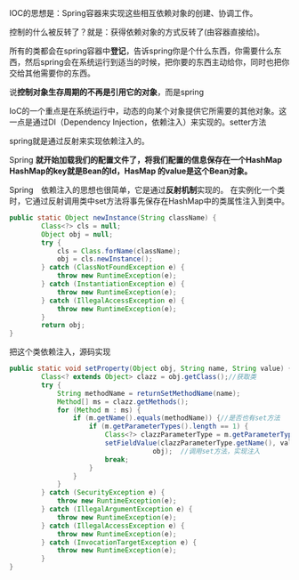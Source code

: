 IOC的思想是：Spring容器来实现这些相互依赖对象的创建、协调工作。

控制的什么被反转了？就是：获得依赖对象的方式反转了(由容器直接给)。

所有的类都会在spring容器中**登记**，告诉spring你是个什么东西，你需要什么东西，然后spring会在系统运行到适当的时候，把你要的东西主动给你，同时也把你交给其他需要你的东西。

说**控制对象生存周期的不再是引用它的对象**，而是spring

IoC的一个重点是在系统运行中，动态的向某个对象提供它所需要的其他对象。这一点是通过DI（Dependency Injection，依赖注入）来实现的。setter方法

spring就是通过反射来实现依赖注入的。

Spring **就开始加载我们的配置文件了，将我们配置的信息保存在一个HashMap
HashMap的key就是Bean的Id，HasMap 的value是这个Bean对象。**

Spring　依赖注入的思想也很简单，它是通过**反射机制**实现的。
在实例化一个类时，它通过反射调用类中set方法将事先保存在HashMap中的类属性注入到类中。
```java
public static Object newInstance(String className) {  
        Class<?> cls = null;  
        Object obj = null;  
        try {  
            cls = Class.forName(className);  
            obj = cls.newInstance();  
        } catch (ClassNotFoundException e) {  
            throw new RuntimeException(e);  
        } catch (InstantiationException e) {  
            throw new RuntimeException(e);  
        } catch (IllegalAccessException e) {  
            throw new RuntimeException(e);  
        }  
        return obj;  
}

```

把这个类依赖注入，源码实现
```java
public static void setProperty(Object obj, String name, String value) {   
        Class<? extends Object> clazz = obj.getClass();//获取类  
        try {   
            String methodName = returnSetMethodName(name);   
            Method[] ms = clazz.getMethods();   
            for (Method m : ms) {   
                if (m.getName().equals(methodName)) {//是否也有set方法   
                    if (m.getParameterTypes().length == 1) {   
                        Class<?> clazzParameterType = m.getParameterTypes()[0];　//获取参数类型   
                        setFieldValue(clazzParameterType.getName(), value, m,   
                                    obj);  //调用set方法，实现注入
                        break;   
                    }   
                }   
            }   
        } catch (SecurityException e) {   
            throw new RuntimeException(e);   
        } catch (IllegalArgumentException e) {   
            throw new RuntimeException(e);   
        } catch (IllegalAccessException e) {   
            throw new RuntimeException(e);   
        } catch (InvocationTargetException e) {   
            throw new RuntimeException(e);   
        }   
}  
```
